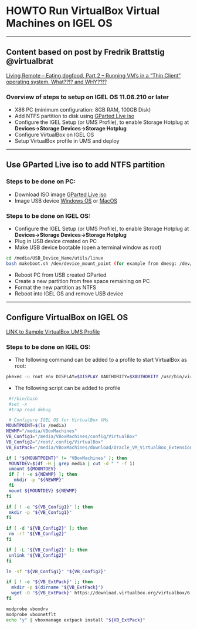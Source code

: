 # HOWTO Run VirtualBox Virtual Machines on IGEL OS

-----

## Content based on post by Fredrik Brattstig @virtualbrat

[Living Remote – Eating dogfood, Part 2 – Running VM’s in a “Thin Client” operating system. What??!? and WHY??!?](https://virtualbrat.com/2022/02/02/living-remote-eating-dogfood-part-2-running-vms-in-a-thin-client-operating-system-what-and-why/)

### Overview of steps to setup on IGEL OS 11.06.210 or later

- X86 PC (minimum configuration: 8GB RAM, 100GB Disk)
- Add NTFS partition to disk using [GParted Live iso](https://gparted.org/liveusb.php)
- Configure the IGEL Setup (or UMS Profile), to enable Storage Hotplug at **Devices->Storage Devices->Storage Hotplug**
- Configure VirtualBox on IGEL OS
- Setup VirtualBox profile in UMS and deploy

-----

## Use GParted Live iso to add NTFS partition

### Steps to be done on PC:

- Download ISO image [GParted Live iso](https://gparted.org/download.php)
- Image USB device [Windows OS](https://kb.igel.com/en/igel-os/11.10/create-usb-installation-medium-windows) or [MacOS](https://igel-community.github.io/IGEL-Docs-v02/Docs/HOWTO-Create-USB-Installation-medium-MacOS/)

### Steps to be done on IGEL OS:

- Configure the IGEL Setup (or UMS Profile), to enable Storage Hotplug at **Devices->Storage Devices->Storage Hotplug**
- Plug in USB device created on PC
- Make USB device bootable (open a terminal window as root)

```bash linenums="1"
cd /media/USB_Device_Name/utils/linux
bash makeboot.sh /dev/device_mount_point (for example from dmesg: /dev/sda1)
```
- Reboot PC from USB created GParted
- Create a new partition from free space remaining on PC
- Format the new partition as NTFS
- Reboot into IGEL OS and remove USB device

-----

## Configure VirtualBox on IGEL OS

<a href="../Profiles/HOWTO-Run-VirtualBox-VMs-on-IGELOS-VirtualBox-profile.xml" download>LINK to Sample VirtualBox UMS Profile</a>



### Steps to be done on IGEL OS:

- The following command can be added to a profile to start VirtualBox as root:

```bash linenums="1"
pkexec -u root env DISPLAY=$DISPLAY XAUTHORITY=$XAUTHORITY /usr/bin/virtualbox
```

- The following script can be added to profile


```bash linenums="1"
 #!/bin/bash
 #set -x
 #trap read debug

 # Configure IGEL OS for VirtualBox VMs
MOUNTPOINT=$(ls /media)
NEWMP="/media/VBoxMachines"
VB_Config1="/media/VBoxMachines/config/VirtualBox"
VB_Config2="/root/.config/VirtualBox"
VB_ExtPack="/media/VBoxMachines/download/Oracle_VM_VirtualBox_Extension_Pack-6.1.22.vbox-extpack"

if [ "${MOUNTPOINT}" != "VBoxMachines" ]; then
 MOUNTDEV=$(df -H | grep media | cut -d " " -f 1)
 umount ${MOUNTDEV}
 if [ ! -e ${NEWMP} ]; then
   mkdir -p "${NEWMP}"
 fi
 mount ${MOUNTDEV} ${NEWMP}
fi

if [ ! -e "${VB_Config1}" ]; then
 mkdir -p "${VB_Config1}"
fi

if [ -d "${VB_Config2}" ]; then
 rm -rf "${VB_Config2}"
fi

if [ -L "${VB_Config2}" ]; then
 unlink "${VB_Config2}"
fi

ln -sf "${VB_Config1}" "${VB_Config2}"

if [ ! -e "${VB_ExtPack}" ]; then
  mkdir -p $(dirname "${VB_ExtPack}")
  wget -O "${VB_ExtPack}" https://download.virtualbox.org/virtualbox/6.1.22/Oracle_VM_VirtualBox_Extension_Pack-6.1.22.vbox-extpack
fi

modprobe vboxdrv
modprobe vboxnetflt
echo "y" | vboxmanage extpack install "${VB_ExtPack}"
```
